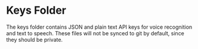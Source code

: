 # Keys Folder

The keys folder contains JSON and plain text API keys for voice recognition and text to speech. These files will not be synced to git by default, since they should be private.
